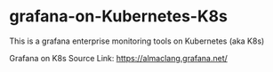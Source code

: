 # grafana-on-Kubernetes-K8s
This is a grafana enterprise monitoring tools on Kubernetes (aka K8s)

Grafana on K8s Source Link: https://almaclang.grafana.net/
